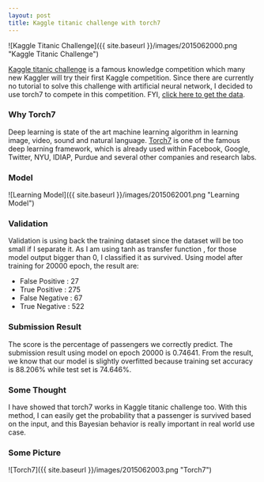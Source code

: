 ```yaml
---
layout: post
title: Kaggle titanic challenge with torch7
---
```


![Kaggle Titanic Challenge]({{ site.baseurl }}/images/2015062000.png "Kaggle Titanic Challenge")

[Kaggle titanic challenge](https://www.kaggle.com/c/titanic) is a famous knowledge competition which many new Kaggler will try their
first Kaggle competition. Since there are currently no tutorial to solve this challenge with artificial neural network, I decided to use
torch7 to compete in this competition. FYI, [click here to get the data](https://www.kaggle.com/c/titanic/data). 

### Why Torch7

Deep learning is state of the art machine learning algorithm in learning image, video, sound and natural language.
[Torch7](http://torch.ch/) is one of the famous deep learning framework, which is already used within Facebook, Google, Twitter, NYU, 
IDIAP, Purdue and several other companies and research labs.

### Model

![Learning Model]({{ site.baseurl }}/images/2015062001.png "Learning Model")

### Validation

Validation is using back the training dataset since the dataset will be too small if I separate it. As I am using tanh as transfer function
, for those model output bigger than 0, I classified it as survived. Using model after training for 20000 epoch, the result are:

- False Positive : 27
- True Positive : 275
- False Negative : 67
- True Negative : 522

### Submission Result

The score is the percentage of passengers we correctly predict. The submission result using model on epoch 20000 is 0.74641. From the 
result, we know that our model is slightly overfitted because training set accuracy is 88.206% while test set is 74.646%.

### Some Thought

I have showed that torch7 works in Kaggle titanic challenge too. With this method, I can easily get the probability that a passenger is 
survived based on the input, and this Bayesian behavior is really important in real world use case.

### Some Picture
![Torch7]({{ site.baseurl }}/images/2015062003.png "Torch7")